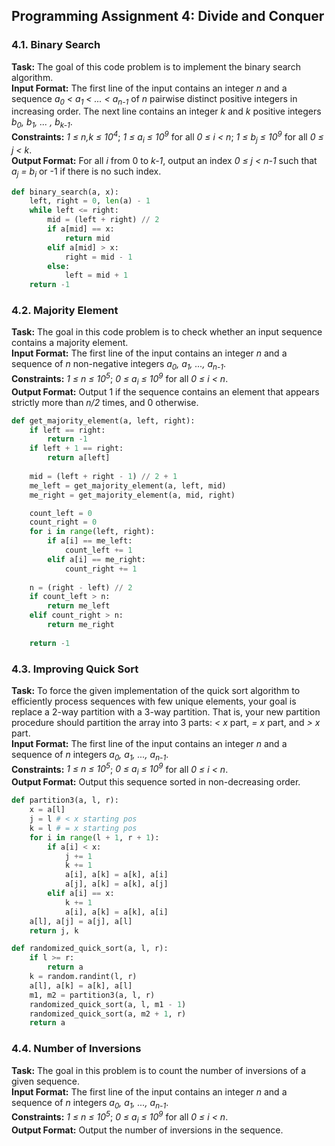 ## Programming Assignment 4: Divide and Conquer
### 4.1. Binary Search
**Task:** The goal of this code problem is to implement the binary search algorithm.\
**Input Format:** The first line of the input contains an integer *n* and a sequence *a<sub>0</sub> < a<sub>1</sub> < ... < a<sub>n-1</sub>* of *n* pairwise distinct positive integers in increasing order. The next line contains an integer *k* and *k* positive integers *b<sub>0</sub>, b<sub>1</sub>, ... , b<sub>k-1</sub>*.\
**Constraints:** *1 ≤ n,k ≤ 10<sup>4</sup>*; *1 ≤ a<sub>i</sub> ≤ 10<sup>9</sup>* for all *0 ≤ i < n*; *1 ≤ b<sub>j</sub> ≤ 10<sup>9</sup>* for all *0 ≤ j < k*.\
**Output Format:** For all *i* from 0 to *k-1*, output an index *0 ≤ j < n-1* such that *a<sub>j</sub> = b<sub>i</sub>* or -1 if there is no such index.

```python
def binary_search(a, x):
    left, right = 0, len(a) - 1
    while left <= right:
        mid = (left + right) // 2
        if a[mid] == x:
            return mid
        elif a[mid] > x:
            right = mid - 1
        else:
            left = mid + 1
    return -1
```

### 4.2. Majority Element
**Task:** The goal in this code problem is to check whether an input sequence contains a majority element.\
**Input Format:** The first line of the input contains an integer *n* and a sequence of *n* non-negative integers *a<sub>0</sub>, a<sub>1</sub>, ..., a<sub>n-1</sub>*.\
**Constraints:** *1 ≤ n ≤ 10<sup>5</sup>*; *0 ≤ a<sub>i</sub> ≤ 10<sup>9</sup>* for all *0 ≤ i < n*.\
**Output Format:** Output 1 if the sequence contains an element that appears strictly more than *n/2* times, and 0 otherwise.

```python
def get_majority_element(a, left, right):
    if left == right:
        return -1
    if left + 1 == right:
        return a[left]
    
    mid = (left + right - 1) // 2 + 1
    me_left = get_majority_element(a, left, mid)
    me_right = get_majority_element(a, mid, right)

    count_left = 0
    count_right = 0
    for i in range(left, right):
        if a[i] == me_left:
            count_left += 1
        elif a[i] == me_right:
            count_right += 1
    
    n = (right - left) // 2
    if count_left > n:
        return me_left
    elif count_right > n:
        return me_right
    
    return -1
```

### 4.3. Improving Quick Sort
**Task:** To force the given implementation of the quick sort algorithm to efficiently process sequences with few unique elements, your goal is replace a 2-way partition with a 3-way partition. That is, your new partition procedure should partition the array into 3 parts: *< x* part, *= x* part, and *> x* part.\
**Input Format:** The first line of the input contains an integer *n* and a sequence of *n* integers *a<sub>0</sub>, a<sub>1</sub>, ..., a<sub>n-1</sub>*.\
**Constraints:** *1 ≤ n ≤ 10<sup>5</sup>*; *0 ≤ a<sub>i</sub> ≤ 10<sup>9</sup>* for all *0 ≤ i < n*.\
**Output Format:** Output this sequence sorted in non-decreasing order.

```python
def partition3(a, l, r):
    x = a[l]
    j = l # < x starting pos
    k = l # = x starting pos
    for i in range(l + 1, r + 1):
        if a[i] < x:
            j += 1
            k += 1
            a[i], a[k] = a[k], a[i]
            a[j], a[k] = a[k], a[j]
        elif a[i] == x:
            k += 1
            a[i], a[k] = a[k], a[i]
    a[l], a[j] = a[j], a[l]
    return j, k

def randomized_quick_sort(a, l, r):
    if l >= r:
        return a
    k = random.randint(l, r)
    a[l], a[k] = a[k], a[l]
    m1, m2 = partition3(a, l, r)
    randomized_quick_sort(a, l, m1 - 1)
    randomized_quick_sort(a, m2 + 1, r)
    return a
```

### 4.4. Number of Inversions
**Task:** The goal in this problem is to count the number of inversions of a given sequence.\
**Input Format:** The first line of the input contains an integer *n* and a sequence of *n* integers *a<sub>0</sub>, a<sub>1</sub>, ..., a<sub>n-1</sub>*.\
**Constraints:** *1 ≤ n ≤ 10<sup>5</sup>*; *0 ≤ a<sub>i</sub> ≤ 10<sup>9</sup>* for all *0 ≤ i < n*.\
**Output Format:** Output the number of inversions in the sequence.

```python

```
